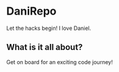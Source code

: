 # DaniRepo
Let the hacks begin!
I love Daniel.

## What is it all about?
Get on board for an exciting code journey!